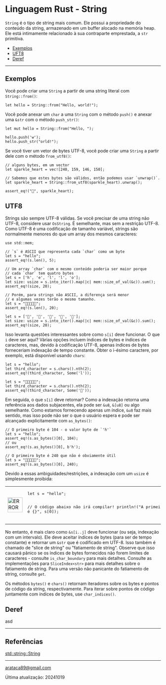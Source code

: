 # Linguagem Rust - String

```String``` é o tipo de string mais comum. Ele possui a propriedade do conteúdo da string, armazenado em um buffer alocado na memória heap. Ele está intimamente relacionado à sua contraparte emprestada, a ```str``` primitiva. 


* [Exemplos](#exemplos)
* [UFT8](#utf8)
* [Deref](#deref)


---

## Exemplos

Você pode criar uma ```String``` a partir de uma string literal com ```String::from()```: 


```
let hello = String::from("Hello, world!");
```

Você pode anexar um ```char``` a uma ```String``` com o método ```push()``` e anexar uma ```&str``` com o método ```push_str()```:

```
let mut hello = String::from("Hello, ");

hello.push('w');
hello.push_str("orld!");
```

Se você tiver um vetor de bytes UTF-8, você pode criar uma ```String``` a partir dele com o método ```from_utf8()```:

```
// alguns bytes, em um vector
let sparkle_heart = vec![240, 159, 146, 150];

// Sabemos que estes bytes são válidos, então podemos usar `unwrap()`. 
let sparkle_heart = String::from_utf8(sparkle_heart).unwrap();

assert_eq!("💖", sparkle_heart);
```

## UTF8

Strings são sempre UTF-8 válidas. Se você precisar de uma string não UTF-8, considere usar ```OsString```. É semelhante, mas sem a restrição UTF-8. Como UTF-8 é uma codificação de tamanho variável, strings são normalmente menores do que um array dos mesmos caracteres:

```
use std::mem;

// `s` é ASCII que representa cada `char` como um byte
let s = "hello";
assert_eq!(s.len(), 5);

// Um array `char` com o mesmo conteúdo poderia ser maior porque
// cada `char` tem quatro bytes
let s = ['h', 'e', 'l', 'l', 'o'];
let size: usize = s.into_iter().map(|c| mem::size_of_val(&c)).sum();
assert_eq!(size, 20);

// Porém, para strings não ASCII, a diferença será menor
// e algumas vezes terão o mesmo tamanho.
let s = "💖💖💖💖💖";
assert_eq!(s.len(), 20);

let s = ['💖', '💖', '💖', '💖', '💖'];
let size: usize = s.into_iter().map(|c| mem::size_of_val(&c)).sum();
assert_eq!(size, 20);
```

Isso levanta questões interessantes sobre como ```s[i]``` deve funcionar. O que ```i``` deve ser aqui? Várias opções incluem índices de bytes e índices de caracteres, mas, devido à codificação UTF-8, apenas índices de bytes forneceriam indexação de tempo constante. Obter o i-ésimo caractere, por exemplo, está disponível usando ```chars```:

```
let s = "hello";
let third_character = s.chars().nth(2);
assert_eq!(third_character, Some('l'));

let s = "💖💖💖💖💖";
let third_character = s.chars().nth(2);
assert_eq!(third_character, Some('💖'));
```

Em seguida, o que ```s[i]``` deve retornar? Como a indexação retorna uma referência aos dados subjacentes, ela pode ser ```&u8```, ```&[u8]``` ou algo semelhante. Como estamos fornecendo apenas um índice, ```&u8``` faz mais sentido, mas isso pode não ser o que o usuário espera e pode ser alcançado explicitamente com ```as_bytes()```:

```
// O primeiro byte é 104 - o valor byte de `'h'`
let s = "hello";
assert_eq!(s.as_bytes()[0], 104);
// ou
assert_eq!(s.as_bytes()[0], b'h');

// O primeiro byte é 240 que não é obviamente útil
let s = "💖💖💖💖💖";
assert_eq!(s.as_bytes()[0], 240);
```

Devido a essas ambiguidades/restrições, a indexação com um ```usize``` é simplesmente proibida:

<table><tr>
<td><img src="images/error.png" width="48" alt="ERROR"></td>
<td>
<pre>
let s = "hello";

// O código abaixo não irá compilar!
println!("A primeira letra de s é {}", s[0]);
</pre>
</td>
</tr></table>
 
No entanto, é mais claro como ```&s[i..j]``` deve funcionar (ou seja, indexação com um intervalo). Ele deve aceitar índices de bytes (para ser de tempo constante) e retornar um ```&str``` que é codificado em UTF-8. Isso também é chamado de "slice de string" ou "fatiamento de string". Observe que isso causará pânico se os índices de bytes fornecidos não forem limites de caracteres - consulte ```is_char_boundary``` para mais detalhes. Consulte as implementações para ```SliceIndex<str>``` para mais detalhes sobre o fatiamento de string. Para uma versão não panicante do fatiamento de string, consulte ```get```.

Os métodos ```bytes()``` e ```chars()``` retornam iteradores sobre os bytes e pontos de código da string, respectivamente. Para iterar sobre pontos de código juntamente com índices de bytes, use ```char_indices()```. 

## Deref

asd

---

## Referências

[std::string::String](https://doc.rust-lang.org/std/string/struct.String.html)

---

arataca89@gmail.com

Última atualização: 20241019
